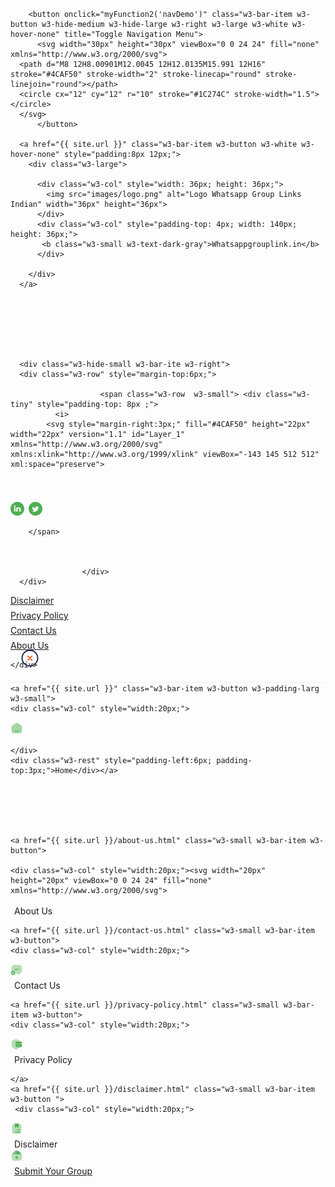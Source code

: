 <!-- Navbar -->
<div class="w3-row w3-white w3-border-bottom w3-border-light-gray" style="padding: 6px 0px;  z-index: 3;">
    <div class="w3-content w3-bar w3-white w3-left-align w3-large" style="max-width: 1100px;">
      

        <button onclick="myFunction2('navDemo')" class="w3-bar-item w3-button w3-hide-medium w3-hide-large w3-right w3-large w3-white w3-hover-none" title="Toggle Navigation Menu">
          <svg width="30px" height="30px" viewBox="0 0 24 24" fill="none" xmlns="http://www.w3.org/2000/svg">
      <path d="M8 12H8.00901M12.0045 12H12.0135M15.991 12H16" stroke="#4CAF50" stroke-width="2" stroke-linecap="round" stroke-linejoin="round"></path>
      <circle cx="12" cy="12" r="10" stroke="#1C274C" stroke-width="1.5"></circle>
      </svg>
          </button>
     
      <a href="{{ site.url }}" class="w3-bar-item w3-button w3-white w3-hover-none" style="padding:8px 12px;">
        <div class="w3-large">

          <div class="w3-col" style="width: 36px; height: 36px;">
            <img src="images/logo.png" alt="Logo Whatsapp Group Links Indian" width="36px" height="36px">
          </div>
          <div class="w3-col" style="padding-top: 4px; width: 140px; height: 36px;">
           <b class="w3-small w3-text-dark-gray">Whatsappgrouplink.in</b>
          </div>
         
        </div>
      </a>




      


      <div class="w3-hide-small w3-bar-ite w3-right">
      <div class="w3-row" style="margin-top:6px;">
                      
                        <span class="w3-row  w3-small"> <div class="w3-tiny" style="padding-top: 8px ;">
              <i>
            <svg style="margin-right:3px;" fill="#4CAF50" height="22px" width="22px" version="1.1" id="Layer_1" xmlns="http://www.w3.org/2000/svg" xmlns:xlink="http://www.w3.org/1999/xlink" viewBox="-143 145 512 512" xml:space="preserve">
<path d="M113,145c-141.4,0-256,114.6-256,256s114.6,256,256,256s256-114.6,256-256S254.4,145,113,145z M169.5,357.6l-2.9,38.3h-39.3
v133H77.7v-133H51.2v-38.3h26.5v-25.7c0-11.3,0.3-28.8,8.5-39.7c8.7-11.5,20.6-19.3,41.1-19.3c33.4,0,47.4,4.8,47.4,4.8l-6.6,39.2
c0,0-11-3.2-21.3-3.2c-10.3,0-19.5,3.7-19.5,14v29.9H169.5z"></path>
</svg>
            </i>
             <i>
            <svg style="margin-right:3px;" width="22px" height="22px" viewBox="0 0 32 32" xmlns="http://www.w3.org/2000/svg">

<g fill="none" fill-rule="evenodd">

<path d="m0 0h32v32h-32z"></path>

<path d="m17.0830929.03277248c8.1190907 0 14.7619831 6.64289236 14.7619831 14.76198302v2.3064326c0 8.1190906-6.6429288 14.761983-14.7619831 14.761983h-2.3064325c-8.11909069 0-14.76198306-6.6428924-14.76198306-14.761983v-2.3064326c0-8.11909066 6.64289237-14.76198302 14.76198306-14.76198302zm-.8630324 8.0002641-.2053832-.0002641c-1.7102378 0-3.4204757.05652851-3.4204757.05652851-2.4979736 0-4.52299562 2.02501761-4.52299562 4.52298561 0 0-.05191606 1.4685349-.05624239 3.0447858l-.00028625.2060969c0 1.7648596.05652864 3.590089.05652864 3.5900891 0 2.497968 2.02502202 4.5229856 4.52299562 4.5229856 0 0 1.5990132.0565285 3.2508899.0565285 1.7648634 0 3.6466255-.0565285 3.6466255-.0565285 2.4979736 0 4.4664317-1.9684539 4.4664317-4.4664219 0 0 .0565286-1.8046833.0565286-3.5335605l-.0010281-.4057303c-.0076601-1.5511586-.0555357-3.0148084-.0555357-3.0148084 0-2.4979681-1.9684582-4.46642191-4.4664317-4.46642191 0 0-1.6282521-.05209668-3.2716213-.05626441zm-.2053831 1.43969747c1.4024317 0 3.2005639.04637875 3.2005638.04637875 2.0483524 0 3.3130573 1.2647021 3.3130573 3.31305 0 0 .0463789 1.7674322.0463789 3.1541781 0 1.4176885-.0463789 3.2469355-.0463789 3.2469355 0 2.048348-1.2647049 3.31305-3.3130573 3.31305 0 0-1.5901757.0389711-2.9699093.0454662l-.3697206.0009126c-1.3545375 0-3.0049692-.0463788-3.0049692-.0463788-2.0483172 0-3.36958592-1.321301-3.36958592-3.3695785 0 0-.04637885-1.8359078-.04637885-3.2830941 0-1.3545344.04637885-3.061491.04637885-3.061491 0-2.0483479 1.32130402-3.31305 3.36958592-3.31305 0 0 1.7416035-.04637875 3.1440353-.04637875zm-.0000353 2.46195055c-2.2632951 0-4.0980441 1.8347448-4.0980441 4.098035s1.8347489 4.098035 4.0980441 4.098035 4.0980441-1.8347448 4.0980441-4.098035c0-2.2632901-1.8347489-4.098035-4.0980441-4.098035zm0 1.4313625c1.4727754 0 2.6666784 1.1939004 2.6666784 2.6666725s-1.193903 2.6666726-2.6666784 2.6666726c-1.4727401 0-2.6666784-1.1939005-2.6666784-2.6666726s1.1939031-2.6666725 2.6666784-2.6666725zm4.2941322-2.5685935c-.5468547 0-.9902027.4455321-.9902027.9950991 0 .5495671.443348.9950639.9902027.9950639.5468546 0 .9901674-.4454968.9901674-.9950639 0-.5496023-.4433128-.9950991-.9901674-.9950991z" fill="#4CAF50" fill-rule="nonzero"></path>

</g>

</svg>
            </i>
             <i>
           <svg style="margin-right:3px;" fill="#4CAF50" height="22px" width="22px" version="1.1" id="Layer_1" xmlns="http://www.w3.org/2000/svg" xmlns:xlink="http://www.w3.org/1999/xlink" viewBox="-143 145 512 512" xml:space="preserve">
<path d="M113,145c-141.4,0-256,114.6-256,256s114.6,256,256,256s256-114.6,256-256S254.4,145,113,145z M41.4,508.1H-8.5V348.4h49.9
V508.1z M15.1,328.4h-0.4c-18.1,0-29.8-12.2-29.8-27.7c0-15.8,12.1-27.7,30.5-27.7c18.4,0,29.7,11.9,30.1,27.7
C45.6,316.1,33.9,328.4,15.1,328.4z M241,508.1h-56.6v-82.6c0-21.6-8.8-36.4-28.3-36.4c-14.9,0-23.2,10-27,19.6
c-1.4,3.4-1.2,8.2-1.2,13.1v86.3H71.8c0,0,0.7-146.4,0-159.7h56.1v25.1c3.3-11,21.2-26.6,49.8-26.6c35.5,0,63.3,23,63.3,72.4V508.1z
"></path>
</svg>
            </i>
             <i>
            <svg style="margin-right:3px;" fill="#4CAF50" height="22px" width="22px" version="1.1" id="Layer_1" xmlns="http://www.w3.org/2000/svg" xmlns:xlink="http://www.w3.org/1999/xlink" viewBox="-143 145 512 512" xml:space="preserve">
<path d="M113,145c-141.4,0-256,114.6-256,256s114.6,256,256,256s256-114.6,256-256S254.4,145,113,145z M215.2,361.2
c0.1,2.2,0.1,4.5,0.1,6.8c0,69.5-52.9,149.7-149.7,149.7c-29.7,0-57.4-8.7-80.6-23.6c4.1,0.5,8.3,0.7,12.6,0.7
c24.6,0,47.3-8.4,65.3-22.5c-23-0.4-42.5-15.6-49.1-36.5c3.2,0.6,6.5,0.9,9.9,0.9c4.8,0,9.5-0.6,13.9-1.9
C13.5,430-4.6,408.7-4.6,383.2v-0.6c7.1,3.9,15.2,6.3,23.8,6.6c-14.1-9.4-23.4-25.6-23.4-43.8c0-9.6,2.6-18.7,7.1-26.5
c26,31.9,64.7,52.8,108.4,55c-0.9-3.8-1.4-7.8-1.4-12c0-29,23.6-52.6,52.6-52.6c15.1,0,28.8,6.4,38.4,16.6
c12-2.4,23.2-6.7,33.4-12.8c-3.9,12.3-12.3,22.6-23.1,29.1c10.6-1.3,20.8-4.1,30.2-8.3C234.4,344.5,225.5,353.7,215.2,361.2z"></path>
</svg>
            </i>
          </div>
    
        </span>
                      
                        
                        
                    </div>
      </div>
     

      
<div class="w3-hide-small w3-bar-item w3-right w3-small" style="margin-top:7px;">
       <a href="{{ site.url }}/disclaimer.html"> Disclaimer </a>
      </div>
 <div class="w3-hide-small w3-bar-item w3-right w3-small" style="margin-top:7px;">
       <a href="{{ site.url }}/privacy-policy.html"> Privacy Policy </a>
      </div>
 <div class="w3-hide-small w3-bar-item w3-right w3-small" style="margin-top:7px;">
       <a href="{{ site.url }}/contact-us.html"> Contact Us </a>
      </div>
<div class="w3-hide-small w3-bar-item w3-right w3-small" style="margin-top:7px;">
       <a href="{{ site.url }}/about-us.html"> About Us </a>
      </div>

      
    </div>


  </div>
  <div id="navDemo" class="w3-display-container w3-bar-block w3-hide-large w3-hide-medium w3-large w3-hide w3-white" style="border-top: 2px solid #f5f5f5;">

<div onclick="myFunction2('navDemo')" class="w3-display-topright w3-white" style="padding:8px 16px; z-index:100; margin-top:-63px;">
<svg width="30px" height="30px" viewBox="0 0 24 24" fill="none" xmlns="http://www.w3.org/2000/svg">
<circle cx="12" cy="12" r="10" stroke="#1C274C" stroke-width="1.5"/>
<path d="M14.5 9.50002L9.5 14.5M9.49998 9.5L14.5 14.5" stroke="#ff5722" stroke-width="1.5" stroke-linecap="round"/>
</svg>
</div>

    <a href="{{ site.url }}" class="w3-bar-item w3-button w3-padding-larg w3-small">
    <div class="w3-col" style="width:20px;">
    
<svg width="20px" height="20px" viewBox="0 0 24 24" fill="none" xmlns="http://www.w3.org/2000/svg">
<path opacity="0.5" d="M2 12.2039C2 9.91549 2 8.77128 2.5192 7.82274C3.0384 6.87421 3.98695 6.28551 5.88403 5.10813L7.88403 3.86687C9.88939 2.62229 10.8921 2 12 2C13.1079 2 14.1106 2.62229 16.116 3.86687L18.116 5.10812C20.0131 6.28551 20.9616 6.87421 21.4808 7.82274C22 8.77128 22 9.91549 22 12.2039V13.725C22 17.6258 22 19.5763 20.8284 20.7881C19.6569 22 17.7712 22 14 22H10C6.22876 22 4.34315 22 3.17157 20.7881C2 19.5763 2 17.6258 2 13.725V12.2039Z" fill="#4caf50"/>
<path d="M9 17.25C8.58579 17.25 8.25 17.5858 8.25 18C8.25 18.4142 8.58579 18.75 9 18.75H15C15.4142 18.75 15.75 18.4142 15.75 18C15.75 17.5858 15.4142 17.25 15 17.25H9Z" fill="#4caf50"/>
</svg>

    </div>
    <div class="w3-rest" style="padding-left:6px; padding-top:3px;">Home</div></a>

 
         



    <a href="{{ site.url }}/about-us.html" class="w3-small w3-bar-item w3-button">
    
    <div class="w3-col" style="width:20px;"><svg width="20px" height="20px" viewBox="0 0 24 24" fill="none" xmlns="http://www.w3.org/2000/svg">
<path d="M17 4.96V12.08C17 14.07 15.59 14.84 13.86 13.8L12.54 13C12.24 12.82 11.76 12.82 11.46 13L10.14 13.8C8.41 14.84 7 14.07 7 12.08V4.99C7.01 3 8.01 2 10 2H14C15.98 2 16.98 2.99 17 4.96Z" fill="#4caf50"/>
<path opacity="0.4" d="M22 11.9V14.93C22 19.98 20 22 15 22H9C4 22 2 19.98 2 14.93V11.9C2 7.65996 3.41 5.55996 6.82 4.98996H7V12.08C7 14.07 8.41 14.84 10.14 13.8L11.46 13C11.76 12.82 12.24 12.82 12.54 13L13.86 13.8C15.59 14.84 17 14.07 17 12.08V4.95996C20.54 5.47996 22 7.58996 22 11.9Z" fill="#4caf50"/>
</svg></div>
    <div class="w3-rest" style="padding-left:6px; padding-top:3px;">About Us</div>
    </a>

    <a href="{{ site.url }}/contact-us.html" class="w3-small w3-bar-item w3-button">
    <div class="w3-col" style="width:20px;">
<svg width="20px" height="20px" viewBox="0 0 24 24" fill="none" xmlns="http://www.w3.org/2000/svg">
<path opacity="0.4" d="M22 7.43018V13.4302C22 14.9302 21.5 16.1802 20.62 17.0602C19.75 17.9302 18.5 18.4302 17 18.4302V20.5602C17 21.3602 16.11 21.8402 15.45 21.4002L11 18.4302H8.88C8.96 18.1302 9 17.8202 9 17.5002C9 16.4802 8.61 15.5402 7.97 14.8302C7.25 14.0102 6.18 13.5002 5 13.5002C3.88 13.5002 2.86 13.9602 2.13 14.7102C2.04 14.3102 2 13.8802 2 13.4302V7.43018C2 4.43018 4 2.43018 7 2.43018H17C20 2.43018 22 4.43018 22 7.43018Z" fill="#4CAF50"/>
<path d="M15.5 11.25H8.5C8.09 11.25 7.75 10.91 7.75 10.5C7.75 10.09 8.09 9.75 8.5 9.75H15.5C15.91 9.75 16.25 10.09 16.25 10.5C16.25 10.91 15.91 11.25 15.5 11.25Z" fill="#4caf50"/>
<path d="M5 13.5C2.79 13.5 1 15.29 1 17.5C1 18.25 1.20999 18.96 1.57999 19.56C2.26999 20.72 3.54 21.5 5 21.5C6.46 21.5 7.73001 20.72 8.42001 19.56C8.79001 18.96 9 18.25 9 17.5C9 15.29 7.21 13.5 5 13.5ZM6.97 17.17L4.84 19.14C4.7 19.27 4.50999 19.34 4.32999 19.34C4.13999 19.34 3.94999 19.27 3.79999 19.12L2.81 18.13C2.52 17.84 2.52 17.36 2.81 17.07C3.1 16.78 3.58 16.78 3.87 17.07L4.35001 17.55L5.95001 16.07C6.25001 15.79 6.73001 15.81 7.01001 16.11C7.29001 16.41 7.27 16.89 6.97 17.17Z" fill="#4caf50"/>
</svg>
    </div>
    <div class="w3-rest" style="padding-left:6px; padding-top:3px;">Contact Us</div>
    </a>

    <a href="{{ site.url }}/privacy-policy.html" class="w3-small w3-bar-item w3-button">
    <div class="w3-col" style="width:20px;">
<svg width="20px" height="20px" viewBox="0 0 24 24" fill="none" xmlns="http://www.w3.org/2000/svg">
<path opacity="0.4" d="M9.41977 2.15994L3.91977 4.21994C2.86977 4.60994 2.00977 5.85993 2.00977 6.97993V15.0799C2.00977 15.8899 2.53977 16.9599 3.18977 17.4399L8.68977 21.5499C9.65977 22.2799 11.2498 22.2799 12.2198 21.5499L17.7198 17.4399C18.3698 16.9499 18.8998 15.8899 18.8998 15.0799V6.97993C18.8998 5.85993 18.0398 4.60994 16.9898 4.21994L11.4898 2.15994C10.9198 1.94994 9.98977 1.94994 9.41977 2.15994Z" fill="#4caf50"/>
<path d="M19.2601 6.75977H12.4102C12.2102 6.75977 12.0201 6.76978 11.8401 6.76978C10.1201 6.86978 9.66016 7.49978 9.66016 9.45978V9.84978C9.66016 10.264 9.99594 10.5998 10.4102 10.5998H21.2502C21.6644 10.5998 22.0002 10.264 22.0002 9.84978V9.45978C22.0002 7.29978 21.4501 6.75977 19.2601 6.75977Z" fill="#4caf50"/>
<path d="M10.4199 11.7002C10.0057 11.7002 9.66992 12.036 9.66992 12.4502V14.5402C9.66992 16.7002 10.2199 17.2502 12.4099 17.2502H19.2599C21.4099 17.2502 21.9799 16.7302 21.9999 14.6602V12.4502C21.9999 12.036 21.6641 11.7002 21.2499 11.7002H10.4199ZM13.2699 15.4702H12.0199C11.7199 15.4702 11.4799 15.2302 11.4799 14.9302C11.4799 14.6302 11.7199 14.3902 12.0199 14.3902H13.2699C13.5699 14.3902 13.8099 14.6302 13.8099 14.9302C13.8099 15.2302 13.5699 15.4702 13.2699 15.4702ZM17.3199 15.4702H14.8299C14.5299 15.4702 14.2899 15.2302 14.2899 14.9302C14.2899 14.6302 14.5299 14.3902 14.8299 14.3902H17.3199C17.6199 14.3902 17.8599 14.6302 17.8599 14.9302C17.8699 15.2302 17.6199 15.4702 17.3199 15.4702Z" fill="#4caf50"/>
</svg>
    </div>
    <div class="w3-rest" style="padding-left:6px; padding-top:3px;">Privacy Policy</div>
    
    </a>
    <a href="{{ site.url }}/disclaimer.html" class="w3-small w3-bar-item w3-button ">
     <div class="w3-col" style="width:20px;">
<svg width="20px" height="20px" viewBox="0 0 24 24" fill="none" xmlns="http://www.w3.org/2000/svg">
<path opacity="0.4" d="M21 7V17C21 20 19.5 22 16 22H8C4.5 22 3 20 3 17V7C3 4 4.5 2 8 2H16C19.5 2 21 4 21 7Z" fill="#4caf50"/>
<path d="M15.5 2V9.85999C15.5 10.3 14.98 10.52 14.66 10.23L12.34 8.09C12.15 7.91 11.85 7.91 11.66 8.09L9.34003 10.23C9.02003 10.53 8.5 10.3 8.5 9.85999V2H15.5Z" fill="#4caf50"/>
<path d="M17.5 14.75H13.25C12.84 14.75 12.5 14.41 12.5 14C12.5 13.59 12.84 13.25 13.25 13.25H17.5C17.91 13.25 18.25 13.59 18.25 14C18.25 14.41 17.91 14.75 17.5 14.75Z" fill="#4caf50"/>
<path d="M17.5 18.75H9C8.59 18.75 8.25 18.41 8.25 18C8.25 17.59 8.59 17.25 9 17.25H17.5C17.91 17.25 18.25 17.59 18.25 18C18.25 18.41 17.91 18.75 17.5 18.75Z" fill="#4caf50"/>
</svg>
    </div>
    <div class="w3-rest" style="padding-left:6px; padding-top:3px;">Disclaimer</div>
    </a>
     <a href="{{ site.url }}/submit.html" class="w3-small w3-bar-item w3-button ">
      <div class="w3-col" style="width:20px;">
<svg width="20px" height="20px" viewBox="0 0 24 24" fill="none" xmlns="http://www.w3.org/2000/svg">
<path opacity="0.8" d="M12.8992 2.52009L12.8692 2.59009L9.96922 9.32009H7.11922C6.43922 9.32009 5.79922 9.45009 5.19922 9.71009L6.94922 5.53009L6.98922 5.44009L7.04922 5.28009C7.07922 5.21009 7.09922 5.15009 7.12922 5.10009C8.43922 2.07009 9.91922 1.38009 12.8992 2.52009Z" fill="#4caf50"/>
<path d="M18.2907 9.52002C17.8407 9.39002 17.3707 9.32002 16.8807 9.32002H9.9707L12.8707 2.59002L12.9007 2.52002C13.0407 2.57002 13.1907 2.64002 13.3407 2.69002L15.5507 3.62002C16.7807 4.13002 17.6407 4.66002 18.1707 5.30002C18.2607 5.42002 18.3407 5.53002 18.4207 5.66002C18.5107 5.80002 18.5807 5.94002 18.6207 6.09002C18.6607 6.18002 18.6907 6.26002 18.7107 6.35002C18.9707 7.20002 18.8107 8.23002 18.2907 9.52002Z" fill="#4caf50"/>
<path opacity="0.4" d="M21.7602 14.1998V16.1498C21.7602 16.3498 21.7502 16.5498 21.7402 16.7398C21.5502 20.2398 19.6002 21.9998 15.9002 21.9998H8.10023C7.85023 21.9998 7.62023 21.9798 7.39023 21.9498C4.21023 21.7398 2.51023 20.0398 2.29023 16.8598C2.26023 16.6198 2.24023 16.3898 2.24023 16.1498V14.1998C2.24023 12.1898 3.46023 10.4598 5.20023 9.70982C5.80023 9.44982 6.44023 9.31982 7.12023 9.31982H16.8802C17.3702 9.31982 17.8402 9.38982 18.2902 9.51982C20.2902 10.1298 21.7602 11.9898 21.7602 14.1998Z" fill="#4caf50"/>
<path opacity="0.6" d="M6.95023 5.52979L5.20023 9.70978C3.46023 10.4598 2.24023 12.1898 2.24023 14.1998V11.2698C2.24023 8.42979 4.26023 6.05979 6.95023 5.52979Z" fill="#4caf50"/>
<path opacity="0.6" d="M21.7591 11.2698V14.1998C21.7591 11.9898 20.2891 10.1298 18.2891 9.51984C18.8091 8.22984 18.9691 7.19984 18.7091 6.34984C18.6891 6.25984 18.6591 6.17984 18.6191 6.08984C20.4891 7.05984 21.7591 9.02984 21.7591 11.2698Z" fill="#4caf50"/>
<path d="M14.5 14.69H12.75V13C12.75 12.59 12.41 12.25 12 12.25C11.59 12.25 11.25 12.59 11.25 13V14.69H9.5C9.09 14.69 8.75 15.03 8.75 15.44C8.75 15.85 9.09 16.19 9.5 16.19H11.25V18C11.25 18.41 11.59 18.75 12 18.75C12.41 18.75 12.75 18.41 12.75 18V16.19H14.5C14.91 16.19 15.25 15.85 15.25 15.44C15.25 15.03 14.91 14.69 14.5 14.69Z" fill="#4caf50"/>
</svg>
    </div>
    <div class="w3-rest" style="padding-left:6px; padding-top:3px;">Submit Your Group</div>
     </a>
  </div>
